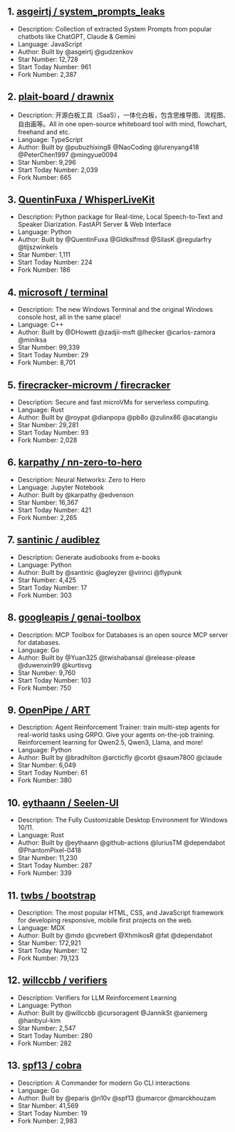 ## 1. [asgeirtj / system_prompts_leaks](https://github.com/asgeirtj/system_prompts_leaks)
- Description: Collection of extracted System Prompts from popular chatbots like ChatGPT, Claude & Gemini
- Language: JavaScript
- Author: Built by @asgeirtj @gudzenkov
- Star Number: 12,728
- Start Today Number: 961
- Fork Number: 2,387

## 2. [plait-board / drawnix](https://github.com/plait-board/drawnix)
- Description: 开源白板工具（SaaS），一体化白板，包含思维导图、流程图、自由画等。All in one open-source whiteboard tool with mind, flowchart, freehand and etc.
- Language: TypeScript
- Author: Built by @pubuzhixing8 @NaoCoding @lurenyang418 @PeterChen1997 @mingyue0094
- Star Number: 9,296
- Start Today Number: 2,039
- Fork Number: 665

## 3. [QuentinFuxa / WhisperLiveKit](https://github.com/QuentinFuxa/WhisperLiveKit)
- Description: Python package for Real-time, Local Speech-to-Text and Speaker Diarization. FastAPI Server & Web Interface
- Language: Python
- Author: Built by @QuentinFuxa @Gldkslfmsd @SilasK @regularfry @tijszwinkels
- Star Number: 1,111
- Start Today Number: 224
- Fork Number: 186

## 4. [microsoft / terminal](https://github.com/microsoft/terminal)
- Description: The new Windows Terminal and the original Windows console host, all in the same place!
- Language: C++
- Author: Built by @DHowett @zadjii-msft @lhecker @carlos-zamora @miniksa
- Star Number: 99,339
- Start Today Number: 29
- Fork Number: 8,701

## 5. [firecracker-microvm / firecracker](https://github.com/firecracker-microvm/firecracker)
- Description: Secure and fast microVMs for serverless computing.
- Language: Rust
- Author: Built by @roypat @dianpopa @pb8o @zulinx86 @acatangiu
- Star Number: 29,281
- Start Today Number: 93
- Fork Number: 2,028

## 6. [karpathy / nn-zero-to-hero](https://github.com/karpathy/nn-zero-to-hero)
- Description: Neural Networks: Zero to Hero
- Language: Jupyter Notebook
- Author: Built by @karpathy @edvenson
- Star Number: 16,367
- Start Today Number: 421
- Fork Number: 2,265

## 7. [santinic / audiblez](https://github.com/santinic/audiblez)
- Description: Generate audiobooks from e-books
- Language: Python
- Author: Built by @santinic @agleyzer @virinci @flypunk
- Star Number: 4,425
- Start Today Number: 17
- Fork Number: 303

## 8. [googleapis / genai-toolbox](https://github.com/googleapis/genai-toolbox)
- Description: MCP Toolbox for Databases is an open source MCP server for databases.
- Language: Go
- Author: Built by @Yuan325 @twishabansal @release-please @duwenxin99 @kurtisvg
- Star Number: 9,760
- Start Today Number: 103
- Fork Number: 750

## 9. [OpenPipe / ART](https://github.com/OpenPipe/ART)
- Description: Agent Reinforcement Trainer: train multi-step agents for real-world tasks using GRPO. Give your agents on-the-job training. Reinforcement learning for Qwen2.5, Qwen3, Llama, and more!
- Language: Python
- Author: Built by @bradhilton @arcticfly @corbt @saum7800 @claude
- Star Number: 6,049
- Start Today Number: 61
- Fork Number: 380

## 10. [eythaann / Seelen-UI](https://github.com/eythaann/Seelen-UI)
- Description: The Fully Customizable Desktop Environment for Windows 10/11.
- Language: Rust
- Author: Built by @eythaann @github-actions @luriusTM @dependabot @PhantomPixel-0418
- Star Number: 11,230
- Start Today Number: 287
- Fork Number: 339

## 11. [twbs / bootstrap](https://github.com/twbs/bootstrap)
- Description: The most popular HTML, CSS, and JavaScript framework for developing responsive, mobile first projects on the web.
- Language: MDX
- Author: Built by @mdo @cvrebert @XhmikosR @fat @dependabot
- Star Number: 172,921
- Start Today Number: 12
- Fork Number: 79,123

## 12. [willccbb / verifiers](https://github.com/willccbb/verifiers)
- Description: Verifiers for LLM Reinforcement Learning
- Language: Python
- Author: Built by @willccbb @cursoragent @JannikSt @aniemerg @hanbyul-kim
- Star Number: 2,547
- Start Today Number: 280
- Fork Number: 282

## 13. [spf13 / cobra](https://github.com/spf13/cobra)
- Description: A Commander for modern Go CLI interactions
- Language: Go
- Author: Built by @eparis @n10v @spf13 @umarcor @marckhouzam
- Star Number: 41,569
- Start Today Number: 19
- Fork Number: 2,983